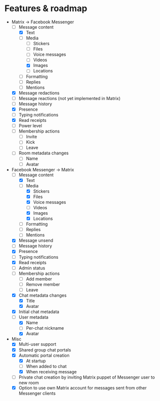 # Features & roadmap

* Matrix → Facebook Messenger
  * [ ] Message content
    * [x] Text
    * [ ] Media
      * [ ] Stickers
      * [ ] Files
      * [ ] Voice messages
      * [ ] Videos
      * [x] Images
      * [ ] Locations
    * [ ] Formatting
    * [ ] Replies
    * [ ] Mentions
  * [x] Message redactions
  * [ ] Message reactions (not yet implemented in Matrix)
  * [ ] Message history
  * [x] Presence
  * [ ] Typing notifications
  * [x] Read receipts
  * [ ] Power level
  * [ ] Membership actions
    * [ ] Invite
    * [ ] Kick
    * [ ] Leave
  * [ ] Room metadata changes
    * [ ] Name
    * [ ] Avatar
* Facebook Messenger → Matrix
  * [ ] Message content
    * [x] Text
    * [ ] Media
      * [x] Stickers
      * [x] Files
      * [x] Voice messages
      * [ ] Videos
      * [x] Images
      * [x] Locations
    * [ ] Formatting
    * [ ] Replies
    * [ ] Mentions
  * [x] Message unsend
  * [ ] Message history
  * [x] Presence
  * [ ] Typing notifications
  * [x] Read receipts
  * [ ] Admin status
  * [ ] Membership actions
    * [ ] Add member
    * [ ] Remove member
    * [ ] Leave
  * [x] Chat metadata changes
    * [x] Title
    * [x] Avatar
  * [x] Initial chat metadata
  * [ ] User metadata
    * [x] Name
    * [ ] Per-chat nickname
    * [x] Avatar
* Misc
  * [x] Multi-user support
  * [x] Shared group chat portals
  * [x] Automatic portal creation
    * [x] At startup
    * [ ] When added to chat
    * [x] When receiving message
  * [ ] Private chat creation by inviting Matrix puppet of Messenger user to new room
  * [x] Option to use own Matrix account for messages sent from other Messenger clients
